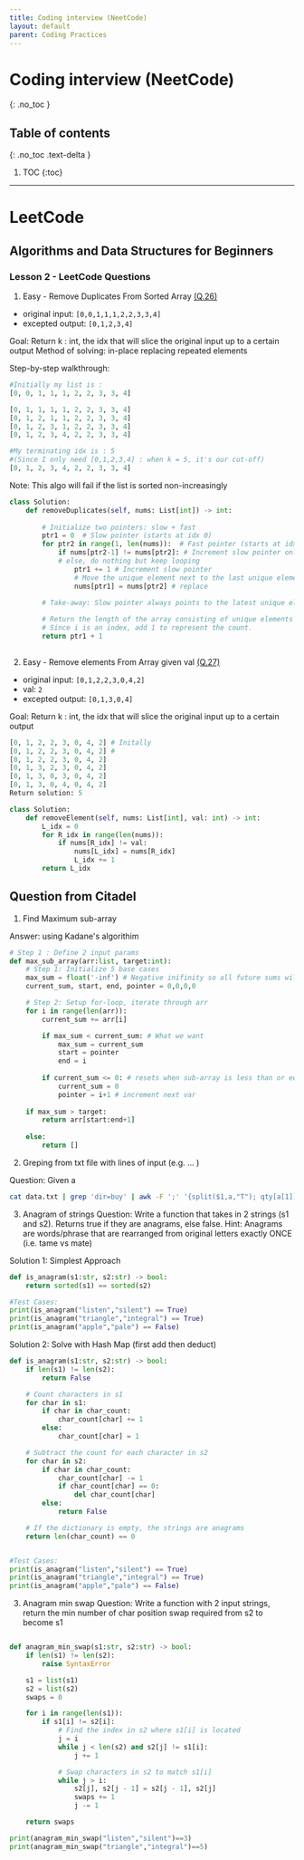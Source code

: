 ```yaml
---
title: Coding interview (NeetCode)
layout: default
parent: Coding Practices
---
```

# Coding interview (NeetCode)
{: .no_toc }

## Table of contents
{: .no_toc .text-delta }

1. TOC
{:toc}

---

# LeetCode

## Algorithms and Data Structures for Beginners
### Lesson 2 - LeetCode Questions
1. Easy - Remove Duplicates From Sorted Array <a href=https://leetcode.com/problems/remove-duplicates-from-sorted-array/description> (Q.26) </a>
- original input: `[0,0,1,1,1,2,2,3,3,4]`
- excepted output: `[0,1,2,3,4]`

Goal: Return k : int, the idx that will slice the original input up to a certain output
Method of solving: in-place replacing repeated elements

Step-by-step walkthrough:
```python
#Initially my list is : 
[0, 0, 1, 1, 1, 2, 2, 3, 3, 4]

[0, 1, 1, 1, 1, 2, 2, 3, 3, 4]
[0, 1, 2, 1, 1, 2, 2, 3, 3, 4]
[0, 1, 2, 3, 1, 2, 2, 3, 3, 4]
[0, 1, 2, 3, 4, 2, 2, 3, 3, 4]

#My terminating idx is : 5 
#(Since I only need [0,1,2,3,4] : when k = 5, it's our cut-off)
[0, 1, 2, 3, 4, 2, 2, 3, 3, 4]

```

Note: This algo will fail if the list is sorted non-increasingly

```python
class Solution:
    def removeDuplicates(self, nums: List[int]) -> int:
        
        # Initialize two pointers: slow + fast
        ptr1 = 0  # Slow pointer (starts at idx 0)
        for ptr2 in range(1, len(nums)):  # Fast pointer (starts at idx 1)
            if nums[ptr2-1] != nums[ptr2]: # Increment slow pointer only if a NEW UNIQUE ELEMENT is found. (Always checks adjacent elements)
            # else, do nothing but keep looping
                ptr1 += 1 # Increment slow pointer
                # Move the unique element next to the last unique element found.
                nums[ptr1] = nums[ptr2] # replace 

        # Take-away: Slow pointer always points to the latest unique element
        
        # Return the length of the array consisting of unique elements only.
        # Since i is an index, add 1 to represent the count.
        return ptr1 + 1
        

```
2. Easy - Remove elements From Array given val <a href=https://leetcode.com/problems/remove-element> (Q.27) </a>
- original input: `[0,1,2,2,3,0,4,2]`
- val: `2`  
- excepted output: `[0,1,3,0,4]`

Goal: Return k : int, the idx that will slice the original input up to a certain output

```python
[0, 1, 2, 2, 3, 0, 4, 2] # Initally
[0, 1, 2, 2, 3, 0, 4, 2] # 
[0, 1, 2, 2, 3, 0, 4, 2]
[0, 1, 3, 2, 3, 0, 4, 2]
[0, 1, 3, 0, 3, 0, 4, 2]
[0, 1, 3, 0, 4, 0, 4, 2]
Return solution: 5
```

```python
class Solution:
    def removeElement(self, nums: List[int], val: int) -> int:
        L_idx = 0
        for R_idx in range(len(nums)):
            if nums[R_idx] != val:
                nums[L_idx] = nums[R_idx]
                L_idx += 1
        return L_idx
```

## Question from Citadel

1. Find Maximum sub-array

Answer: using Kadane's algorithim

```python
# Step 1 : Define 2 input params
def max_sub_array(arr:list, target:int):
    # Step 1: Initialize 5 base cases 
    max_sum = float('-inf') # Negative inifinity so all future sums will be larger! 
    current_sum, start, end, pointer = 0,0,0,0

    # Step 2: Setup for-loop, iterate through arr
    for i in range(len(arr)):
        current_sum += arr[i]

        if max_sum < current_sum: # What we want
            max_sum = current_sum
            start = pointer
            end = i
        
        if current_sum <= 0: # resets when sub-array is less than or equal to 0
            current_sum = 0
            pointer = i+1 # increment next var
        
    if max_sum > target:
        return arr[start:end+1]
    
    else:
        return []

```

2. Greping from txt file with lines of input (e.g. ... )

Question: Given a 

```bash
cat data.txt | grep 'dir=buy' | awk -F ';' '{split($1,a,"T"); qty[a[1]]+=$4;} END{for (i in qty) print i, qty[i]}'
```


3. Anagram of strings
Question: Write a function that takes in 2 strings (s1 and s2). Returns true if they are anagrams, else false.
Hint: Anagrams are words/phrase that are rearranged from original letters exactly ONCE (i.e. tame vs mate)

Solution 1: Simplest Approach

```python
def is_anagram(s1:str, s2:str) -> bool:
    return sorted(s1) == sorted(s2)

#Test Cases:
print(is_anagram("listen","silent") == True)
print(is_anagram("triangle","integral") == True) 
print(is_anagram("apple","pale") == False) 
```

Solution 2: Solve with Hash Map (first add then deduct)

```python
def is_anagram(s1:str, s2:str) -> bool:
    if len(s1) != len(s2):
        return False

    # Count characters in s1
    for char in s1:
        if char in char_count:
            char_count[char] += 1
        else:
            char_count[char] = 1

    # Subtract the count for each character in s2
    for char in s2:
        if char in char_count:
            char_count[char] -= 1
            if char_count[char] == 0:
                del char_count[char]
        else:
            return False

    # If the dictionary is empty, the strings are anagrams
    return len(char_count) == 0


#Test Cases:
print(is_anagram("listen","silent") == True)
print(is_anagram("triangle","integral") == True) 
print(is_anagram("apple","pale") == False) 
```

3. Anagram min swap
Question: Write a function with 2 input strings, return the min number of char position swap required from s2 to become s1

```python

def anagram_min_swap(s1:str, s2:str) -> bool:
    if len(s1) != len(s2):
        raise SyntaxError

    s1 = list(s1)
    s2 = list(s2)
    swaps = 0

    for i in range(len(s1)):
        if s1[i] != s2[i]:
            # Find the index in s2 where s1[i] is located
            j = i
            while j < len(s2) and s2[j] != s1[i]:
                j += 1

            # Swap characters in s2 to match s1[i]
            while j > i:
                s2[j], s2[j - 1] = s2[j - 1], s2[j]
                swaps += 1
                j -= 1

    return swaps

print(anagram_min_swap("listen","silent")==3)
print(anagram_min_swap("triangle","integral")==5)

```